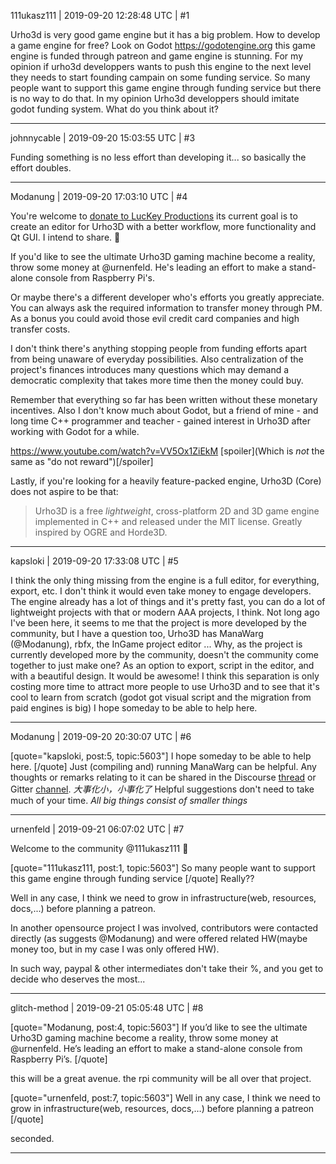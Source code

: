111ukasz111 | 2019-09-20 12:28:48 UTC | #1

Urho3d is very good game engine but it has a big problem. How to develop a game engine for free? Look on Godot https://godotengine.org this game engine is funded through patreon and  game engine is stunning. For my opinion if urho3d developpers wants to push this engine to the next level they needs to start founding campain on some funding service. 
So many people want to support this game engine through funding service but there is no way to do that. In my opinion Urho3d developpers should imitate godot funding system.
What do you think about it?

-------------------------

johnnycable | 2019-09-20 15:03:55 UTC | #3

Funding something is no less effort than developing it... so basically the effort doubles.

-------------------------

Modanung | 2019-09-20 17:03:10 UTC | #4

You're welcome to [donate to LucKey Productions](https://www.luckeyproductions.nl/donate.html) its  current goal is to create an editor for Urho3D with a better workflow, more functionality and Qt GUI. I intend to share. :slightly_smiling_face: 

If you'd like to see the ultimate Urho3D gaming machine become a reality, throw some money at @urnenfeld. He's leading an effort to make a stand-alone console from Raspberry Pi's.

Or maybe there's a different developer who's efforts you greatly appreciate. You can always ask the required information to transfer money through PM. As a bonus you could avoid those evil credit card companies and high transfer costs.

I don't think there's anything stopping people from funding efforts apart from being unaware of everyday possibilities. Also centralization of the project's finances introduces many questions which may demand a democratic complexity that takes more time then the money could buy.

Remember that everything so far has been written without these monetary incentives. Also I don't know much about Godot, but a friend of mine - and long time C++ programmer and teacher - gained interest in Urho3D after working with Godot for a while.

https://www.youtube.com/watch?v=VV5Ox1ZiEkM
[spoiler](Which is _not_ the same as "do not reward")[/spoiler]

Lastly, if you're looking for a heavily feature-packed engine, Urho3D (Core) does not aspire to be that:
> Urho3D is a free _lightweight_, cross-platform 2D and 3D game engine implemented in C++ and released under the MIT license. Greatly inspired by OGRE and Horde3D.

-------------------------

kapsloki | 2019-09-20 17:33:08 UTC | #5

I think the only thing missing from the engine is a full editor, for everything, export, etc.
I don't think it would even take money to engage developers.
The engine already has a lot of things and it's pretty fast, you can do a lot of lightweight projects with that or modern AAA projects, I think.
Not long ago I've been here, it seems to me that the project is more developed by the community, but I have a question too, Urho3D has ManaWarg (@Modanung), rbfx, the InGame project editor ...
Why, as the project is currently developed more by the community, doesn't the community come together to just make one? As an option to export, script in the editor, and with a beautiful design. It would be awesome!
I think this separation is only costing more time to attract more people to use Urho3D and to see that it's cool to learn from scratch (godot got visual script and the migration from paid engines is big)
I hope someday to be able to help here.

-------------------------

Modanung | 2019-09-20 20:30:07 UTC | #6

[quote="kapsloki, post:5, topic:5603"]
I hope someday to be able to help here.
[/quote]
Just (compiling and) running ManaWarg can be helpful. Any thoughts or remarks relating to it can be shared in the Discourse [thread](https://discourse.urho3d.io/t/manawarg/5403) or Gitter [channel](https://gitter.im/LucKeyProductions/ManaWarg). *大事化小，小事化了*
Helpful suggestions don't need to take much of your time. *All big things consist of smaller things*

-------------------------

urnenfeld | 2019-09-21 06:07:02 UTC | #7

Welcome to the community @111ukasz111 :partying_face:

[quote="111ukasz111, post:1, topic:5603"]
So many people want to support this game engine through funding service
[/quote]
Really??

Well in any case, I think we need to grow in infrastructure(web, resources, docs,...) before planning a patreon.

In another opensource project I was involved, contributors were contacted directly (as suggests @Modanung) and were offered related HW(maybe money too, but in my case I was only offered HW). 

In such way, paypal & other intermediates don't take their %, and you get to decide who deserves the most...

-------------------------

glitch-method | 2019-09-21 05:05:48 UTC | #8

[quote="Modanung, post:4, topic:5603"]
If you’d like to see the ultimate Urho3D gaming machine become a reality, throw some money at @urnenfeld. He’s leading an effort to make a stand-alone console from Raspberry Pi’s.
[/quote]

this will be a great avenue. the rpi community will be all over that project.

[quote="urnenfeld, post:7, topic:5603"]
Well in any case, I think we need to grow in infrastructure(web, resources, docs,…) before planning a patreon
[/quote]

seconded.

-------------------------

